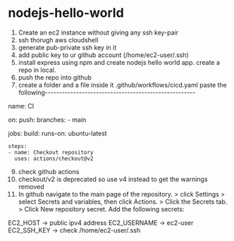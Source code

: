 # nodejs-hello-world
 
1. Create an ec2 instance without giving any ssh key-pair
2. ssh thorugh aws cloudshell
3. generate pub-private ssh key in it
4. add public key to ur github account (/home/ec2-user/.ssh)
6. install express using npm and create nodejs hello world app. create a repo in local.
7. push the repo into github
8. create a folder and a file inside it .github/workflows/cicd.yaml
paste the following-----------------------------------------------------

name: CI

on:
  push:
    branches:
      - main

jobs:
  build:
    runs-on: ubuntu-latest

    steps:
    - name: Checkout repository
      uses: actions/checkout@v2

9. check github actions 
10. checkout/v2 is deprecated so use v4 instead to get the warnings removed
11. In github navigate to the main page of the repository. >  click  Settings >  select  Secrets and variables, then click Actions. > Click the Secrets tab. > Click New repository secret.
Add the following secrets:

EC2_HOST -> public ipv4 address
EC2_USERNAME -> ec2-user
EC2_SSH_KEY -> check /home/ec2-user/.ssh

